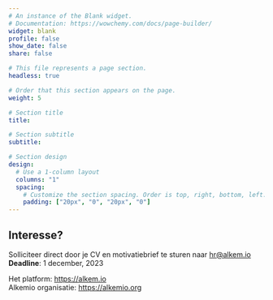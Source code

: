 ```yaml
---
# An instance of the Blank widget.
# Documentation: https://wowchemy.com/docs/page-builder/
widget: blank
profile: false
show_date: false
share: false

# This file represents a page section.
headless: true

# Order that this section appears on the page.
weight: 5

# Section title
title: 

# Section subtitle
subtitle: 

# Section design
design:
  # Use a 1-column layout
  columns: "1"
  spacing:
    # Customize the section spacing. Order is top, right, bottom, left.
    padding: ["20px", "0", "20px", "0"]
---
```

<h2 class="text-center"> Interesse? </h2>

Solliciteer direct door je CV en motivatiebrief te sturen naar hr@alkem.io
**Deadline**: 1 december, 2023
                    
Het platform: https://alkem.io      
Alkemio organisatie: https://alkemio.org